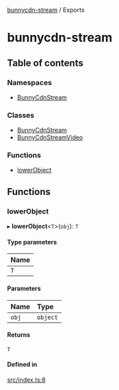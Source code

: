 [bunnycdn-stream](README.md) / Exports

# bunnycdn-stream

## Table of contents

### Namespaces

- [BunnyCdnStream](modules/BunnyCdnStream.md)

### Classes

- [BunnyCdnStream](classes/BunnyCdnStream-1.md)
- [BunnyCdnStreamVideo](classes/BunnyCdnStreamVideo.md)

### Functions

- [lowerObject](modules.md#lowerobject)

## Functions

### lowerObject

▸ **lowerObject**<`T`\>(`obj`): `T`

#### Type parameters

| Name |
| :------ |
| `T` |

#### Parameters

| Name | Type |
| :------ | :------ |
| `obj` | `object` |

#### Returns

`T`

#### Defined in

[src/index.ts:8](https://github.com/dan-online/bunnycdn-stream/blob/f2e1c22/src/index.ts#L8)
